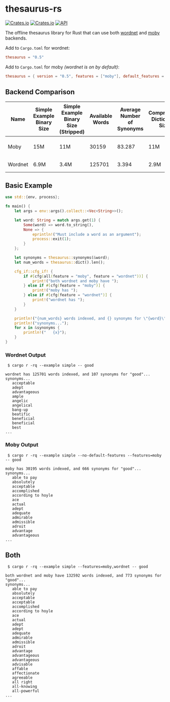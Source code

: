 # thesaurus-rs
[![Crates.io](https://img.shields.io/crates/v/thesaurus.svg)](https://crates.io/crates/thesaurus)
[![Crates.io](https://img.shields.io/crates/d/thesaurus)](https://crates.io/crates/thesaurus)
[![API](https://docs.rs/thesaurus/badge.svg)](https://docs.rs/thesaurus)

The offline thesaurus library for Rust that can use both [wordnet](https://wordnet.princeton.edu/) and [moby](https://en.wikipedia.org/wiki/Moby_Project) backends.

Add to `Cargo.toml` for wordnet:
```toml
thesaurus = "0.5"
```

Add to `Cargo.toml` for moby *(wordnet is on by default)*:
```toml
thesaurus = { version = "0.5", features = ["moby"], default_features = false }
```

## Backend Comparison
Name | Simple Example Binary Size | Simple Example Binary Size (Stripped) | Available Words | Average Number of Synonyms | Compressed Dictionary Size | License
---|---|---|---|---|---|---
Moby | 15M | 11M | 30159 | 83.287 | 11M | US Public Domain
Wordnet | 6.9M | 3.4M | 125701 | 3.394 | 2.9M | [Wordnet License](https://wordnet.princeton.edu/license-and-commercial-use)

## Basic Example
```rust
use std::{env, process};

fn main() {
    let args = env::args().collect::<Vec<String>>();

    let word: String = match args.get(1) {
        Some(word) => word.to_string(),
        None => {
            eprintln!("Must include a word as an argument");
            process::exit(1);
        }
    };

    let synonyms = thesaurus::synonyms(&word);
    let num_words = thesaurus::dict().len();

    cfg_if::cfg_if! {
        if #[cfg(all(feature = "moby", feature = "wordnet"))] {
            print!("both wordnet and moby have ");
        } else if #[cfg(feature = "moby")] {
            print!("moby has ");
        } else if #[cfg(feature = "wordnet")] {
            print!("wordnet has ");
        }
    }

    println!("{num_words} words indexed, and {} synonyms for \"{word}\"...", synonyms.len());
    println!("synonyms...");
    for x in &synonyms {
        println!("   {x}");
    }
}
```

### Wordnet Output
```shell
 $ cargo r -rq --example simple -- good
```

```
wordnet has 125701 words indexed, and 107 synonyms for "good"...
synonyms...
   acceptable
   adept
   advantageous
   ample
   angelic
   angelical
   bang-up
   beatific
   beneficial
   beneficial
   best
...
```

### Moby Output
```shell
 $ cargo r -rq --example simple --no-default-features --features=moby -- good
```

```
moby has 30195 words indexed, and 666 synonyms for "good"...
synonyms...
   able to pay
   absolutely
   acceptable
   accomplished
   according to hoyle
   ace
   actual
   adept
   adequate
   admirable
   admissible
   adroit
   advantage
   advantageous
...
```

## Both
```shell
 $ cargo r -rq --example simple --features=moby,wordnet -- good
```

```
both wordnet and moby have 132592 words indexed, and 773 synonyms for "good"...
synonyms...
   able to pay
   absolutely
   acceptable
   acceptable
   accomplished
   according to hoyle
   ace
   actual
   adept
   adept
   adequate
   admirable
   admissible
   adroit
   advantage
   advantageous
   advantageous
   advisable
   affable
   affectionate
   agreeable
   all right
   all-knowing
   all-powerful
...
```